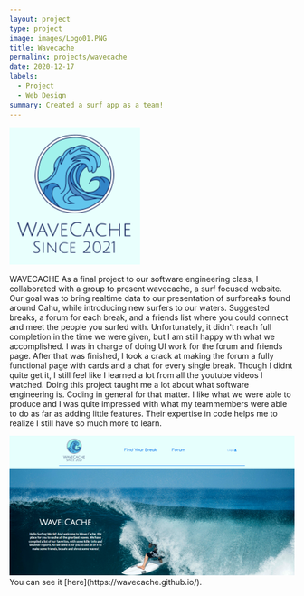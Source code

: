 ```yaml
---
layout: project
type: project
image: images/Logo01.PNG
title: Wavecache
permalink: projects/wavecache
date: 2020-12-17
labels:
  - Project
  - Web Design
summary: Created a surf app as a team!
---
```


<img class="ui medium centered image" src="/images/Logo01.PNG">

WAVECACHE
As a final project to our software engineering class, I collaborated with a group to present wavecache, a surf focused website.  Our goal was to bring realtime data to our presentation of surfbreaks found around Oahu, while introducing new surfers to our waters.  Suggested breaks, a forum for each break, and a friends list where you could connect and meet the people you surfed with.  Unfortunately, it didn't reach full completion in the time we were given, but I am still happy with what we accomplished.  I was in charge of doing UI work for the forum and friends page.  After that was finished, I took a crack at making the forum a fully functional page with cards and a chat for every single break. Though I didnt quite get it, I still feel like I learned a lot from all the youtube videos I watched.  Doing this project taught me a lot about what software engineering is.  Coding in general for that matter.  I like what we were able to produce and I was quite impressed with what my teammembers were able to do as far as adding little features.  Their expertise in code helps me to realize I still have so much more to learn.

<img class="ui big centered image" src="/images/Wavecache.png">
You can see it [here](https://wavecache.github.io/).
